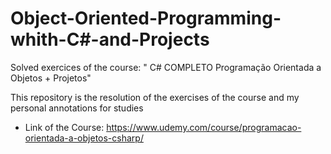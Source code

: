 # Object-Oriented-Programming-whith-C#-and-Projects
Solved exercices of the course: " C# COMPLETO Programação Orientada a Objetos + Projetos"


This repository is the resolution of the exercises of the course and my personal annotations for studies

 - Link of the Course: https://www.udemy.com/course/programacao-orientada-a-objetos-csharp/
